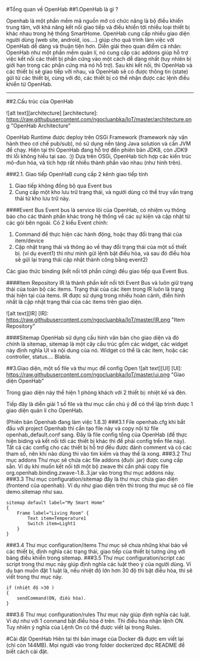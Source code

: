 #Tổng quan về OpenHab
##1.OpenHab là gì ? 

Openhab là một phần mềm mã nguồn mở có chức năng là bộ điều khiển trung tâm, với khả năng kết nối giao tiếp và điều khiển tới nhiều loại thiết bị khác nhau trong hệ thống SmartHome.
OpenHab cung cấp nhiều giao diện người dùng (web site, android, ios….) giúp cho quá trình làm việc với OpenHab dễ dàng và thuận tiện hơn.
Diễn giải theo quan điểm cá nhân: OpenHab như một phần mềm quản lí, nó cung cấp các addons giúp hỗ trợ việc kết nối các thiết bị phần cứng vào một cách dễ dàng nhất (tuy nhiên bị giới hạn trong các phần cứng mà nó hỗ trợ). Sau khi kết nối, thì OpenHab và các thiết bị sẽ giao tiếp vỡi nhau, và OpenHab sẽ có được thông tin (state) gửi từ các thiết bị, cùng với đó, các thiết bị có thể nhận được các lệnh điều khiển từ OpenHab.

***

##2.Cấu trúc của OpenHab

![alt text][architecture]
[architecture]: https://raw.githubusercontent.com/ngocluanbka/IoT/master/architecture.png "OpenHab Architecture"

OpenHab Runtime được deploy trên OSGi Framework (framework này vận hành theo cơ chế pub/sub), nó sử dụng nền tảng Java solution và cần JVM để chạy. Hiện tại thì OpenHab đang hỗ trợ đến phiên bản JDK8, còn JDK9 thì lỗi không hiểu tại sao. :)) 
Dựa trên OSGi, OpenHab tích hợp các kiến trúc mô-đun hóa, và tích hợp rất nhiều thành phần vào nhau (như hình trên).

###2.1. Giao tiếp
OpenHaB cung cấp 2 kênh giao tiếp tính
1. Giao tiếp không đồng bộ qua Event bus
2. Cung cấp một kho lưu trữ trạng thái, và người dùng có thể truy vấn trạng thái từ kho lưu trữ này.

####Event Bus
Event bus là service lõi của OpenHab, có nhiệm vụ thông báo cho các thành phần khác trong hệ thống về các sự kiện và cập nhật từ các gói bên ngoài.
Có 2 kiểu Event chính:
1. Command để thực hiện các hành động, hoặc thay đổi trạng thái của item/device
2. Cập nhật trạng thái và thông áo về thay đổi trạng thái của một số thiết bị.
(ví dụ event1) thì như mình gửi lệnh bật điều hòa, và sau đó điều hòa sẽ gửi lại trạng thái cập nhật thành công bằng event2)

Các giao thức binding (kết nối tới phần cứng) đều giao tiếp qua Event Bus. 

####Item Repository
IR là thành phần kết nối tới Event Bus và luôn giữ trạng thái của toàn bộ các items.  Trạng thái của các item trong IR luôn là trạng thái hiện tại của items. 
IR được sử dụng trong nhiều hoàn  cảnh, điển hình nhất là cập nhật trạng thái của các items trên giao diện.

![alt text][IR]
[IR]: https://raw.githubusercontent.com/ngocluanbka/IoT/master/IR.png "Item Repository"


####Sitemap
OpenHab sử dụng cấu hình văn bản cho giao diện và đó chính là sitemap, sitemap là một cây cấu trúc gồm các widget, các widget này định nghĩa UI và nội dung của nó. Widget có thể là các item, hoặc các controller, status…. Blabla.

##3.Giao diện, một số file và thư mục để config Open
![alt text][UI]
[UI]: https://raw.githubusercontent.com/ngocluanbka/IoT/master/ui.png "Giao diện OpenHab"

Trong giao diện này thể hiện 1 phòng khách với 2 thiết bị: nhiệt kế và đèn. 

Tiếp đây là diễn giải 1 số file và thư mục cần chú ý để có thể lập trình được 1 giao diện quản lí cho OpenHab.

(Phiên bản Openhab đang làm việc 1.8.3)
###3.1 File openhab.cfg
khi bắt đầu với project Openhab thì cần tạo file này và copy nội từ file openhab_default.conf sang. Đây là file config tổng của OpenHab (để thực hiện biding và kết nối tới các thiết bị khác thì để phải config trển file này).
Tất cả các config cho các thiết bị hỗ trợ đều được đánh comment và có các tham số, nên khi nào dùng thì vào tìm kiếm và thay thế là xong.
###3.2 Thư mục addons
Thư mục sẽ chứa các file addons (đuôi .jar) được cung cấp sẵn. Ví dụ khi muốn kết nối tới một bộ zwave thì cần phải copy file org.openhab.binding.zwave-1.8..3.jar vào trong thư mục addons này.
###3.3 Thư mục configuration/sitemap
đây là thư mục chứa giao diện (frontend của openhab). Ví dụ như giao diện trên thì trong thư mục sẽ có file demo.sitemap như sau.
```
sitemap default label="My Smart Home"
{
    Frame label="Living Room" {
        Text item=Temperature1
        Switch item=Light1
    }
}
```
###3.4 Thư mục configuration/items
Thư mục sẽ chưa những khai báo về các thiết bị, định nghĩa các trạng thái, giao tiếp của thiết bị   tương ứng với bảng điều khiển trong sitemap.
###3.5 Thư mục configuration/script
các script trong thư mục này giúp định nghĩa các luật theo ý của người dùng. Ví dụ bạn muốn đặt 1 luật là, nếu nhiệt độ lớn hơn 30 độ thì bật điều hòa, thì sẽ viết trong thư mục này.

```
if (nhiệt độ >30 )
{
	sendCommand(ON, điều hòa).
}
```
###3.6 Thư mục configuration/rules
Thư mục này giúp định nghĩa các luật. Ví dự như với 1 conmand bật điều hòa ở trên. Thì điều hòa nhận lệnh ON. Tuy nhiên ý nghĩa của Lệnh On có thể được viết lại trong Rules.

#Cài đặt OpenHab
Hiên tại thì bản image của Docker đã được em viết lại (chỉ còn 144MB). Mọi người vào trong folder dockerized đọc README để biết cách cài đặt.